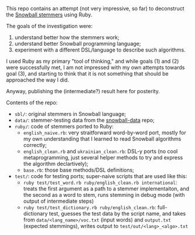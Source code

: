 This repo contains an attempt (not very impressive, so far) to deconstruct the [Snowball stemmers](https://snowballstem.org/) using Ruby.

The goals of the investigation were:

1. understand better how the stemmers work;
2. understand better Snowball programming language;
3. experiment with a different DSL/language to describe such algorithms.

I used Ruby as my primary "tool of thinking," and while goals (1) and (2) were successfully met, I am not impressed with my own attempts towards goal (3), and starting to think that it is not something that should be approached the way I did.

Anyway, publishing the (intermediate?) result here for posterity.

Contents of the repo:

* `sbl/`: original stemmers in Snowball language;
* `data/`: stemmer-testing data from the [snowball-data](https://github.com/snowballstem/snowball-data) repo;
* `ruby/`: code of stemmers ported to Ruby:
  * `english_naive.rb`: very straitforward word-by-word port, mostly for my own understanding that I learned to read Snowball algorithms correctly;
  * `english_clean.rb` and `ukrainian_clean.rb`: DSL-y ports (no cool metaprogramming, just several helper methods to try and express the algorithm declartively);
  * `base.rb`: those base methods/DSL definitions;
* `test/`: code for testing ports; super-naive scripts that are used like this:
  * `ruby test/test_word.rb ruby/english_clean.rb international`: treats the first argument as a path to a stemmer implementaiton, and the second as a word to stem, runs stemming in debug mode (with output of intermediate steps)
  * `ruby test/test_dictionary.rb ruby/english_clean.rb`: full-dictionary test, guesses the test data by the script name, and takes from `data/<lang_name>/voc.txt` (input words) and `output.txt` (expected stemmings), writes output to `test/out/<lang>_<algo>.txt`
